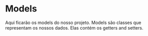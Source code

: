 # Models
Aqui ficarão os models do nosso projeto.
Models são classes que representam os nossos dados. Elas contém os getters and setters.
